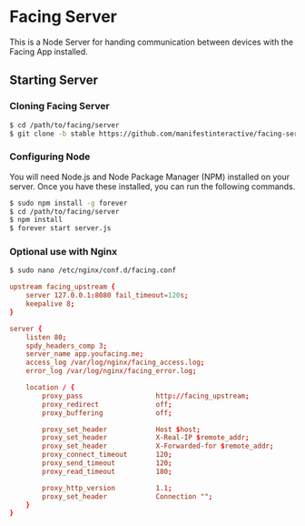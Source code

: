 Facing Server
=============

This is a Node Server for handing communication between devices with the Facing App installed.

Starting Server
---
### Cloning Facing Server

```bash
$ cd /path/to/facing/server
$ git clone -b stable https://github.com/manifestinteractive/facing-server.git .
```

### Configuring Node

You will need Node.js and Node Package Manager (NPM) installed on your server.  Once you have these installed, you can run the following commands.

```bash
$ sudo npm install -g forever
$ cd /path/to/facing/server
$ npm install
$ forever start server.js
```

### Optional use with Nginx

```bash
$ sudo nano /etc/nginx/conf.d/facing.conf
```

```conf
upstream facing_upstream {
    server 127.0.0.1:8080 fail_timeout=120s;
    keepalive 8;
}

server {
    listen 80;
    spdy_headers_comp 3;
    server_name app.youfacing.me;
    access_log /var/log/nginx/facing_access.log;
    error_log /var/log/nginx/facing_error.log;

    location / {
        proxy_pass                  http://facing_upstream;
        proxy_redirect              off;
        proxy_buffering             off;

        proxy_set_header            Host $host;
        proxy_set_header            X-Real-IP $remote_addr;
        proxy_set_header            X-Forwarded-for $remote_addr;
        proxy_connect_timeout       120;
        proxy_send_timeout          120;
        proxy_read_timeout          180;

        proxy_http_version          1.1;
        proxy_set_header            Connection "";
    }
}
```
